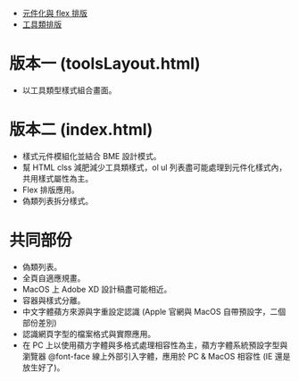 

*   [元件化與 flex 排版](https://gmwu185.github.io/layoutTraining-week-01-resume/index.html)
*   [工具類排版](https://gmwu185.github.io/layoutTraining-week-01-resume/toolsLayout.html)


# 版本一 (toolsLayout.html)
- 以工具類型樣式組合畫面。

# 版本二 (index.html)
- 樣式元件模組化並結合 BME 設計模式。
- 幫 HTML clss 減肥減少工具類樣式，ol ul 列表盡可能處理到元件化樣式內，共用樣式屬性為主。
- Flex 排版應用。
- 偽類列表拆分樣式。

# 共同部份
- 偽類列表。
- 全頁自適應規畫。
- MacOS 上 Adobe XD 設計稿盡可能相近。
- 容器與樣式分離。
- 中文字體蘋方來源與字重設定認識 (Apple 官網與 MacOS 自帶預設字，二個部份差別)
- 認識網頁字型的檔案格式與實際應用。
- 在 PC 上以使用蘋方字體與多格式處理相容性為主，蘋方字體系統預設字型與瀏覽器 @font-face 線上外部引入字體，應用於 PC & MacOS 相容性 (IE 還是放生好了)。